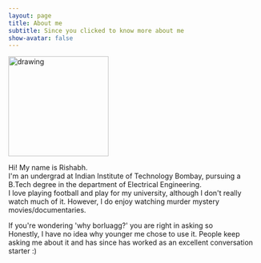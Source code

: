```yaml
---
layout: page
title: About me
subtitle: Since you clicked to know more about me
show-avatar: false
---
```

<img src="https://github.com/borlaugg/borlaugg.github.io/assets/81488614/9975ae0a-bd46-4c92-9829-45284d1c79f2" alt="drawing" width="200"/>                  
  
Hi! My name is Rishabh.                             
I'm an undergrad at Indian Institute of Technology Bombay, pursuing a B.Tech degree in the department of Electrical Engineering.             
I love playing football and play for my university, although I don't really watch much of it. However, I do enjoy watching murder mystery movies/documentaries.


If you're wondering 'why borluagg?' you are right in asking so                              
Honestly, I have no idea why younger me chose to use it. People keep asking me about it and has since has worked as an excellent conversation starter :)
